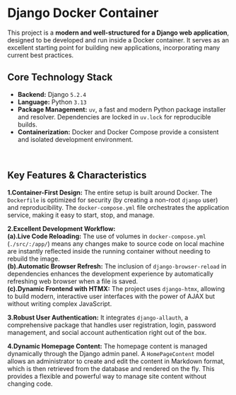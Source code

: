 # Django Docker Container

This project is a **modern and well-structured for a Django web application**, designed to be developed and run inside a Docker container. It serves as an excellent starting point for building new applications, incorporating many current best practices.
<br>

## Core Technology Stack

* **Backend:** Django `5.2.4`
* **Language:** Python `3.13`
* **Package Management:** `uv`, a fast and modern Python package installer and resolver. Dependencies are locked in `uv.lock` for reproducible builds.
* **Containerization:** Docker and Docker Compose provide a consistent and isolated development environment.

<br>

## Key Features & Characteristics

**1.Container-First Design:** The entire setup is built around Docker. The `Dockerfile` is optimized for security (by creating a non-root `django` user) and reproducibility. The `docker-compose.yml` file orchestrates the application service, making it easy to start, stop, and manage.

**2.Excellent Development Workflow:**<br>
    **(a).Live Code Reloading:** The use of volumes in `docker-compose.yml` (`./src/:/app/`) means any changes make to source code on local machine are instantly reflected inside the running container without needing to rebuild the image.<br>
    **(b).Automatic Browser Refresh:** The inclusion of `django-browser-reload` in dependencies enhances the development experience by automatically refreshing web browser when a file is saved.<br>
    **(c).Dynamic Frontend with HTMX:** The project uses `django-htmx`, allowing to build modern, interactive user interfaces with the power of AJAX but without writing complex JavaScript.

**3.Robust User Authentication:** It integrates `django-allauth`, a comprehensive package that handles user registration, login, password management, and social account authentication right out of the box.

**4.Dynamic Homepage Content:** The homepage content is managed dynamically through the Django admin panel. A `HomePageContent` model allows an administrator to create and edit the content in Markdown format, which is then retrieved from the database and rendered on the fly. This provides a flexible and powerful way to manage site content without changing code.
